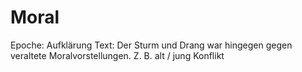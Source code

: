 # Moral

Epoche: Aufklärung
Text: Der Sturm und Drang war hingegen gegen veraltete Moralvorstellungen. Z. B. alt / jung Konflikt